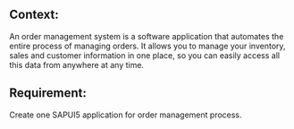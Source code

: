 ## Context:
An order management system is a software application that automates the entire process of managing orders. It allows you to manage your inventory, sales and customer information in one place, so you can easily access all this data from anywhere at any time.
## Requirement:
Create one SAPUI5 application for order management process.
